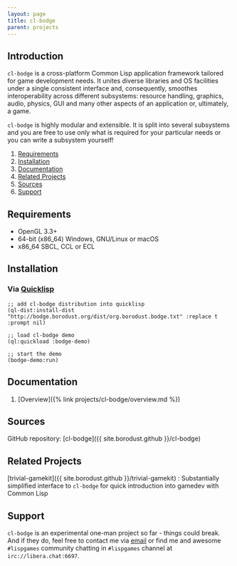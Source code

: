 ```yaml
---
layout: page
title: cl-bodge
parent: projects
---
```


## Introduction

`cl-bodge` is a cross-platform Common Lisp application framework tailored for
game development needs. It unites diverse libraries and OS facilities under a
single consistent interface and, consequently, smoothes interoperability across
different subsystems: resource handling, graphics, audio, physics, GUI and many
other aspects of an application or, ultimately, a game.


`cl-bodge` is highly modular and extensible. It is split into several subsystems
and you are free to use only what is required for your particular needs or you
can write a subsystem yourself!


1. [Requirements](#requirements)
1. [Installation](#installation)
1. [Documentation](#documentation)
1. [Related Projects](#related-projects)
1. [Sources](#sources)
1. [Support](#support)


## Requirements

* OpenGL 3.3+
* 64-bit (x86_64) Windows, GNU/Linux or macOS
* x86_64 SBCL, CCL or ECL


## Installation

### Via [Quicklisp](http://quicklisp.org)

```common-lisp
;; add cl-bodge distribution into quicklisp
(ql-dist:install-dist "http://bodge.borodust.org/dist/org.borodust.bodge.txt" :replace t :prompt nil)

;; load cl-bodge demo
(ql:quickload :bodge-demo)

;; start the demo
(bodge-demo:run)
```

## Documentation

1. [Overview]({% link projects/cl-bodge/overview.md %})

## Sources
GitHub repository: [cl-bodge]({{ site.borodust.github }}/cl-bodge)

## Related Projects
[trivial-gamekit]({{ site.borodust.github }}/trivial-gamekit)
: Substantially simplified interface to `cl-bodge` for quick introduction into gamedev with
  Common Lisp

## Support
`cl-bodge` is an experimental one-man project so far - things could break. And
if they do, feel free to contact me via [email](mailto:dev@borodust.org) or find
me and awesome `#lispgames` community chatting in `#lispgames` channel at
`irc://libera.chat:6697`.
